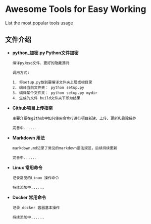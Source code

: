 Awesome Tools for Easy Working
==============================

List the most popular tools usage

## 文件介绍

- **python_加密.py Python文件加密**
    
    ```
    编译py为so文件，更好的隐藏源码
    
    调用方式:
    
    1. 将setup.py放到要编译文件夹上层或根目录 
    2. 编译当前文件夹： python setup.py 
    3. 编译某个文件夹： python setup.py mydir
    4. 生成的文件 build文件夹下即为结果
    
    ```

- **Github项目上传指南**
    
    ```
    主要介绍在github中如何使用命令行进行项目新建、上传、更新和删除操作
    
    完善中......
    
    ```
  
- **Markdown 用法**
    
    ```
    markdown.md记录了常见的markdown语法规范，后续持续更新
    
    完善中......
    
    ```
  
- **Linux 常用命令**
    
    ```
    记录常见的Linux 操作命令
    
    持续添加中......
    
    ```

- **Docker 常用命令**
    
    ```
    记录 docker 容器基本操作
    
    持续添加中......
    
    ```


    
